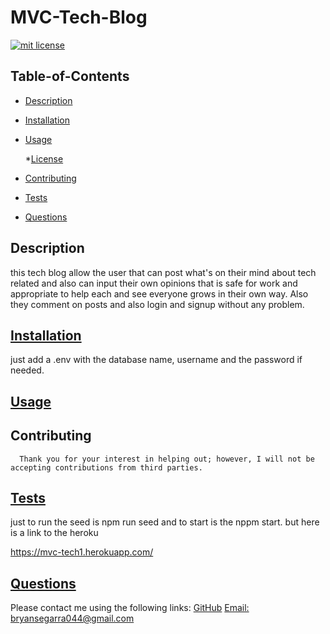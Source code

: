 # MVC-Tech-Blog

[![mit license](https://img.shields.io/badge/License-mit-blue.svg)](undefined)

  ## Table-of-Contents
  * [Description](#description)
  * [Installation](#installation)
  * [Usage](#usage)
  
    *[License](#license)
    
  * [Contributing](#contributing)
  * [Tests](#tests)
  * [Questions](#questions)
  
  ## Description
  this tech blog allow the user that can post what's on their mind about tech related and also can input their own opinions that is safe for work and appropriate to help each and see everyone grows in their own way. Also they comment on posts and also login and signup without any problem.

  ## [Installation](#table-of-contents)
  just add a .env with the database name, username and the password if needed.

  ## [Usage](#table-of-contents)
   
  
  ## Contributing
  
      Thank you for your interest in helping out; however, I will not be accepting contributions from third parties.
      
  ## [Tests](#table-of-contents)
  just to run the seed is npm run seed and to start is the nppm start. but here is a link to the heroku
   
   https://mvc-tech1.herokuapp.com/

  ##  [Questions](#table-of-contents)
  Please contact me using the following links:
  [GitHub](https://github.com/Bryguy20)
  [Email: bryansegarra044@gmail.com](mailto:bryansegarra044@gmail.com)